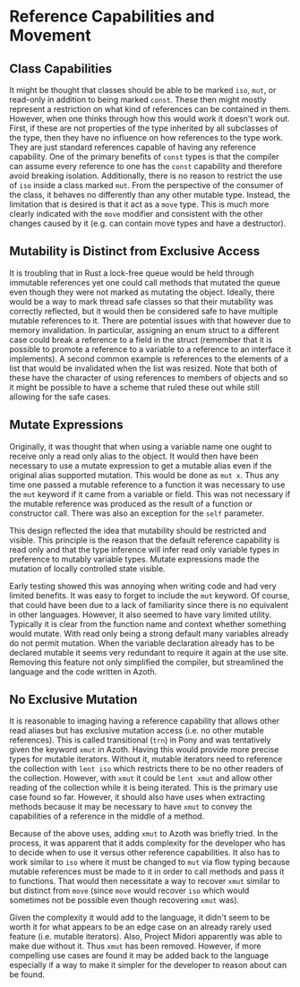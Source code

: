# Reference Capabilities and Movement

## Class Capabilities

It might be thought that classes should be able to be marked `iso`, `mut`, or read-only in addition
to being marked `const`. These then might mostly represent a restriction on what kind of references
can be contained in them. However, when one thinks through how this would work it doesn't work out.
First, if these are not properties of the type inherited by all subclasses of the type, then they
have no influence on how references to the type work. They are just standard references capable of
having any reference capability. One of the primary benefits of `const` types is that the compiler
can assume every reference to one has the `const` capability and therefore avoid breaking isolation.
Additionally, there is no reason to restrict the use of `iso` inside a class marked `mut`. From the
perspective of the consumer of the class, it behaves no differently than any other mutable type.
Instead, the limitation that is desired is that it act as a `move` type. This is much more clearly
indicated with the `move` modifier and consistent with the other changes caused by it (e.g. can
contain move types and have a destructor).

## Mutability is Distinct from Exclusive Access

It is troubling that in Rust a lock-free queue would be held through immutable references yet one
could call methods that mutated the queue even though they were not marked as mutating the object.
Ideally, there would be a way to mark thread safe classes so that their mutability was correctly
reflected, but it would then be considered safe to have multiple mutable references to it. There are
potential issues with that however due to memory invalidation. In particular, assigning an enum
struct to a different case could break a reference to a field in the struct (remember that it is
possible to promote a reference to a variable to a reference to an interface it implements). A
second common example is references to the elements of a list that would be invalidated when the
list was resized. Note that both of these have the character of using references to members of
objects and so it might be possible to have a scheme that ruled these out while still allowing for
the safe cases.

## Mutate Expressions

Originally, it was thought that when using a variable name one ought to receive only a read only
alias to the object. It would then have been necessary to use a mutate expression to get a mutable
alias even if the original alias supported mutation. This would be done as `mut x`. Thus any time
one passed a mutable reference to a function it was necessary to use the `mut` keyword if it came
from a variable or field. This was not necessary if the mutable reference was produced as the result
of a function or constructor call. There was also an exception for the `self` parameter.

This design reflected the idea that mutability should be restricted and visible. This principle is
the reason that the default reference capability is read only and that the type inference will infer
read only variable types in preference to mutably variable types. Mutate expressions made the
mutation of locally controlled state visible.

Early testing showed this was annoying when writing code and had very limited benefits. It was easy
to forget to include the `mut` keyword. Of course, that could have been due to a lack of familiarity
since there is no equivalent in other languages. However, it also seemed to have vary limited
utility. Typically it is clear from the function name and context whether something would mutate.
With read only being a strong default many variables already do not permit mutation. When the
variable declaration already has to be declared mutable it seems very redundant to require it again
at the use site. Removing this feature not only simplified the compiler, but streamlined the
language and the code written in Azoth.

## No Exclusive Mutation

It is reasonable to imaging having a reference capability that allows other read aliases but has
exclusive mutation access (i.e. no other mutable references). This is called transitional (`trn`) in
Pony and was tentatively given the keyword `xmut` in Azoth. Having this would provide more precise
types for mutable iterators. Without it, mutable iterators need to reference the collection with
`lent iso` which restricts there to be no other readers of the collection. However, with `xmut` it
could be `lent xmut` and allow other reading of the collection while it is being iterated. This is
the primary use case found so far. However, it should also have uses when extracting methods because
it may be necessary to have `xmut` to convey the capabilities of a reference in the middle of a
method.

Because of the above uses, adding `xmut` to Azoth was briefly tried. In the process, it was apparent
that it adds complexity for the developer who has to decide when to use it versus other reference
capabilities. It also has to work similar to `iso` where it must be changed to `mut` via flow typing
because mutable references must be made to it in order to call methods and pass it to functions.
That would then necessitate a way to recover `xmut` similar to but distinct from `move` (since
`move` would recover `iso` which would sometimes not be possible even though recovering `xmut` was).

Given the complexity it would add to the language, it didn't seem to be worth it for what appears to
be an edge case on an already rarely used feature (i.e. mutable iterators). Also, Project Midori
apparently was able to make due without it. Thus `xmut` has been removed. However, if more
compelling use cases are found it may be added back to the language especially if a way to make it
simpler for the developer to reason about can be found.
